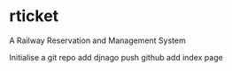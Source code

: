 # rticket
 A Railway Reservation and Management System

Initialise a git repo
add djnago
push github
add index page